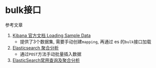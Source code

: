 # bulk接口

参考文章

1. [Kibana 官方文档 Loading Sample Data](https://www.elastic.co/guide/en/kibana/5.5/tutorial-load-dataset.html)
    - 提供了3个数据集, 需要手动创建`mapping`, 再通过 es 的`bulk`接口加载
2. [Elasticsearch 聚合分析](https://blog.csdn.net/u014082714/article/details/102603833)
    - 通过`POST`方法手动批量插入数据
3. [ElasticSearch常用查询及聚合分析](https://zhuanlan.zhihu.com/p/183816335)
